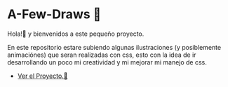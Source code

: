 # A-Few-Draws 🎨

Hola!👋 y bienvenidos a este pequeño proyecto. 

En este repositorio estare subiendo algunas ilustraciones (y posiblemente animaciónes) que seran realizadas con css, esto con la idea de ir desarrollando un poco mi creatividad y mi mejorar mi manejo de css.

-	[Ver el Proyecto.👀](https://jandresch.github.io/A-Few-Draws/ "Ver el Proyecto.")